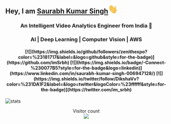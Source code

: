 <h2>Hey, I am <a href="https://www.linkedin.com/in/saurabh-kumar-singh-006947128/">Saurabh Kumar Singh</a><img src="https://raw.githubusercontent.com/ABSphreak/ABSphreak/master/gifs/Hi.gif" width="30px"></h2> 

<h3 align="center">An Intelligent Video Analytics Engineer from India 👾</h3>
<h3 align="center">AI | Deep Learning | Computer Vision | AWS</h3>  

<h4 align="center">
[![](https://img.shields.io/github/followers/zenithexpo?color=%23181717&label=&logo=github&style=for-the-badge)](https://github.com/imSrbh)
[![](https://img.shields.io/badge/-Connect-%230077B5?style=for-the-badge&logo=linkedin)](https://www.linkedin.com/in/saurabh-kumar-singh-006947128/)
[![](https://img.shields.io/twitter/follow/DikshaVv?color=%231DA1F2&label=&logo=twitter&logoColor=%23ffffff&style=for-the-badge)](https://twitter.com/im_srbh)
</h4>



![stats](https://github-readme-stats.vercel.app/api?username=imSrbh)


<p align="center"> 
  Visitor count<br>
  <img src="https://profile-counter.glitch.me/imSrbh/count.svg" />

</p>
